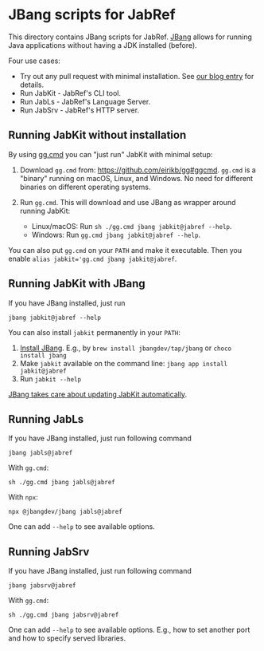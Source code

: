 # JBang scripts for JabRef

This directory contains JBang scripts for JabRef.
[JBang](https://www.jbang.dev/) allows for running Java applications without having a JDK installed (before).

Four use cases:

- Try out any pull request with minimal installation. See [our blog entry](https://blog.jabref.org/2025/05/31/run-pr/) for details.
- Run JabKit - JabRef's CLI tool.
- Run JabLs - JabRef's Language Server.
- Run JabSrv - JabRef's HTTP server.

## Running JabKit without installation

By using [gg.cmd](https://github.com/eirikb/gg#ggcmd) you can "just run" JabKit with minimal setup:

1. Download `gg.cmd` from: <https://github.com/eirikb/gg#ggcmd>. `gg.cmd` is a "binary" running on macOS, Linux, and Windows. No need for different binaries on different operating systems.
2. Run `gg.cmd`. This will download and use JBang as wrapper around running JabKit:

    - Linux/macOS: Run `sh ./gg.cmd jbang jabkit@jabref --help`.
    - Windows: Run `gg.cmd jbang jabkit@jabref --help`.

You can also put `gg.cmd` on your `PATH` and make it executable.
Then you enable `alias jabkit='gg.cmd jbang jabkit@jabref`.

## Running JabKit with JBang

If you have JBang installed, just run

```terminal
jbang jabkit@jabref --help
```

You can also install `jabkit` permanently in your `PATH`:

1. [Install JBang](https://www.jbang.dev/download/). E.g., by `brew install jbangdev/tap/jbang` or `choco install jbang`
2. Make `jabkit` available on the command line: `jbang app install jabkit@jabref`
3. Run `jabkit --help`

[JBang takes care about updating JabKit automatically](https://github.com/orgs/jbangdev/discussions/1636#discussioncomment-6150992).

## Running JabLs

If you have JBang installed, just run following command

```terminal
jbang jabls@jabref
```

With `gg.cmd`:

```terminal
sh ./gg.cmd jbang jabls@jabref
```

With `npx`:

```terminal
npx @jbangdev/jbang jabls@jabref
```

One can add `--help` to see available options.

## Running JabSrv

If you have JBang installed, just run following command

```terminal
jbang jabsrv@jabref
```

With `gg.cmd`:

```terminal
sh ./gg.cmd jbang jabsrv@jabref
```

One can add `--help` to see available options. E.g., how to set another port and how to specify served libraries.